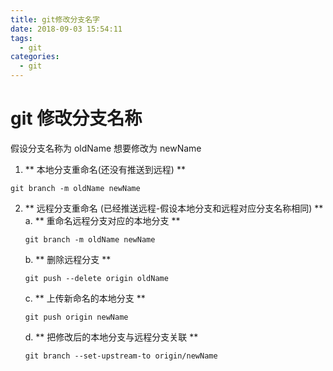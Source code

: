 ```yaml
---
title: git修改分支名字
date: 2018-09-03 15:54:11
tags:
  - git
categories:
  - git
---
```


# git 修改分支名称

假设分支名称为 oldName
想要修改为 newName

1. ** 本地分支重命名(还没有推送到远程) **

```
git branch -m oldName newName
```

2. ** 远程分支重命名 (已经推送远程-假设本地分支和远程对应分支名称相同) **
   a. ** 重命名远程分支对应的本地分支 **
   ```
   git branch -m oldName newName
   ```
   b. ** 删除远程分支 **
   ```
   git push --delete origin oldName
   ```
   c. ** 上传新命名的本地分支 **
   ```
   git push origin newName
   ```
   d. ** 把修改后的本地分支与远程分支关联 **
   ```
   git branch --set-upstream-to origin/newName
   ```
